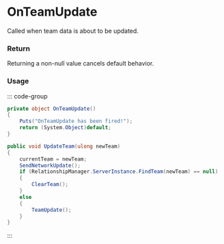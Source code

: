 <Badge type="danger" text="Carbon Compatible"/><Badge type="warning" text="Oxide Compatible"/>
# OnTeamUpdate
Called when team data is about to be updated.
### Return
Returning a non-null value cancels default behavior.

### Usage
::: code-group
```csharp [Example]
private object OnTeamUpdate()
{
	Puts("OnTeamUpdate has been fired!");
	return (System.Object)default;
}
```
```csharp [Source — Assembly-CSharp @ BasePlayer]
public void UpdateTeam(ulong newTeam)
{
	currentTeam = newTeam;
	SendNetworkUpdate();
	if (RelationshipManager.ServerInstance.FindTeam(newTeam) == null)
	{
		ClearTeam();
	}
	else
	{
		TeamUpdate();
	}
}

```
:::
